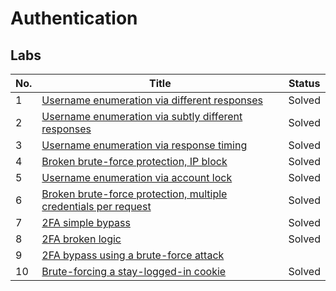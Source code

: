 # Authentication
## Labs
| No. | Title | Status |
|---|---|---|
| 1 | [Username enumeration via different responses](https://github.com/datthinh1801/Writeups/blob/main/PortSwigger/Authentication/Lab%2001.md) | Solved |
| 2 | [Username enumeration via subtly different responses](https://github.com/datthinh1801/Writeups/blob/main/PortSwigger/Authentication/Lab%2002.md) | Solved |
| 3 | [Username enumeration via response timing](https://github.com/datthinh1801/Writeups/blob/main/PortSwigger/Authentication/Lab%2003.md) | Solved |
| 4 | [Broken brute-force protection, IP block](https://github.com/datthinh1801/Writeups/blob/main/PortSwigger/Authentication/Lab%2004.md) | Solved |
| 5 | [Username enumeration via account lock](https://github.com/datthinh1801/Writeups/blob/main/PortSwigger/Authentication/Lab%2005.md) | Solved |
| 6 | [Broken brute-force protection, multiple credentials per request](https://github.com/datthinh1801/Writeups/blob/main/PortSwigger/Authentication/Lab%2006.md) | Solved |
| 7 | [2FA simple bypass](https://github.com/datthinh1801/Writeups/blob/main/PortSwigger/Authentication/Lab%2007.md) | Solved |
| 8 | [2FA broken logic](https://github.com/datthinh1801/Writeups/blob/main/PortSwigger/Authentication/Lab%2008.md) | Solved |
| 9 | [2FA bypass using a brute-force attack](https://github.com/datthinh1801/Writeups/blob/main/PortSwigger/Authentication/Lab%2009.md) | |
| 10 | [Brute-forcing a stay-logged-in cookie](https://github.com/datthinh1801/Writeups/blob/main/PortSwigger/Authentication/Lab%2010.md) | Solved |
